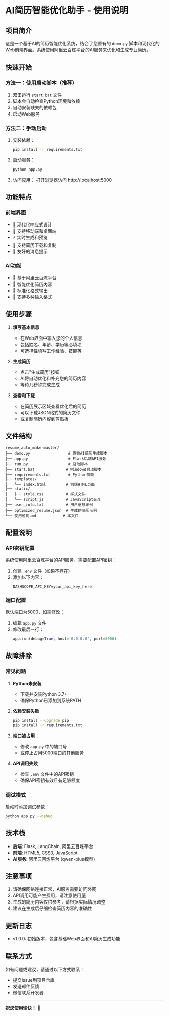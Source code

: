 # AI简历智能优化助手 - 使用说明

## 项目简介

这是一个基于AI的简历智能优化系统，结合了您原有的 `demo.py` 脚本和现代化的Web前端界面。系统使用阿里云百炼平台的AI服务来优化和生成专业简历。

## 快速开始

### 方法一：使用启动脚本（推荐）

1. 双击运行 `start.bat` 文件
2. 脚本会自动检查Python环境和依赖
3. 自动安装缺失的依赖包
4. 启动Web服务

### 方法二：手动启动

1. 安装依赖：
   ```bash
   pip install -r requirements.txt
   ```

2. 启动服务：
   ```bash
   python app.py
   ```

3. 访问应用：
   打开浏览器访问 http://localhost:5000

## 功能特点

### 前端界面
- 🎨 现代化响应式设计
- 📱 支持移动端和桌面端
- ⚡ 实时生成和预览
- 💾 支持简历下载和复制
- 🔔 友好的消息提示

### AI功能
- 🤖 基于阿里云百炼平台
- 📝 智能优化简历内容
- 🎯 标准化格式输出
- 🔄 支持多种输入格式

## 使用步骤

1. **填写基本信息**
   - 在Web界面中输入您的个人信息
   - 包括姓名、年龄、学历等必填项
   - 可选择性填写工作经验、技能等

2. **生成简历**
   - 点击"生成简历"按钮
   - AI将自动优化和补充您的简历内容
   - 等待几秒钟完成生成

3. **查看和下载**
   - 在简历展示区域查看优化后的简历
   - 可以下载JSON格式的简历文件
   - 或复制简历内容到剪贴板

## 文件结构

```
resume_auto_make-master/
├── demo.py                 # 原始AI简历生成脚本
├── app.py                  # Flask后端API服务
├── run.py                  # 启动脚本
├── start.bat              # Windows启动脚本
├── requirements.txt        # Python依赖
├── templates/
│   └── index.html         # 前端HTML页面
├── static/
│   ├── style.css          # 样式文件
│   └── script.js          # JavaScript交互
├── user_info.txt          # 用户信息示例
├── optimized_resume.json  # 生成的简历示例
└── 使用说明.md            # 本文件
```

## 配置说明

### API密钥配置

系统使用阿里云百炼平台的API服务，需要配置API密钥：

1. 创建 `.env` 文件（如果不存在）
2. 添加以下内容：
   ```
   DASHSCOPE_API_KEY=your_api_key_here
   ```

### 端口配置

默认端口为5000，如需修改：

1. 编辑 `app.py` 文件
2. 修改最后一行：
   ```python
   app.run(debug=True, host='0.0.0.0', port=5000)
   ```

## 故障排除

### 常见问题

1. **Python未安装**
   - 下载并安装Python 3.7+
   - 确保Python已添加到系统PATH

2. **依赖安装失败**
   ```bash
   pip install --upgrade pip
   pip install -r requirements.txt
   ```

3. **端口被占用**
   - 修改 `app.py` 中的端口号
   - 或停止占用5000端口的其他服务

4. **API调用失败**
   - 检查 `.env` 文件中的API密钥
   - 确保API密钥有效且有足够额度

### 调试模式

启动时添加调试参数：
```bash
python app.py --debug
```

## 技术栈

- **后端**: Flask, LangChain, 阿里云百炼平台
- **前端**: HTML5, CSS3, JavaScript
- **AI服务**: 阿里云百炼平台 (qwen-plus模型)

## 注意事项

1. 请确保网络连接正常，AI服务需要访问外网
2. API调用可能产生费用，请注意使用量
3. 生成的简历内容仅供参考，请根据实际情况调整
4. 建议在生成后仔细检查简历内容的准确性

## 更新日志

- v1.0.0: 初始版本，包含基础Web界面和AI简历生成功能

## 联系方式

如有问题或建议，请通过以下方式联系：

- 提交Issue到项目仓库
- 发送邮件反馈
- 微信联系开发者

---

**祝您使用愉快！** 🎉
